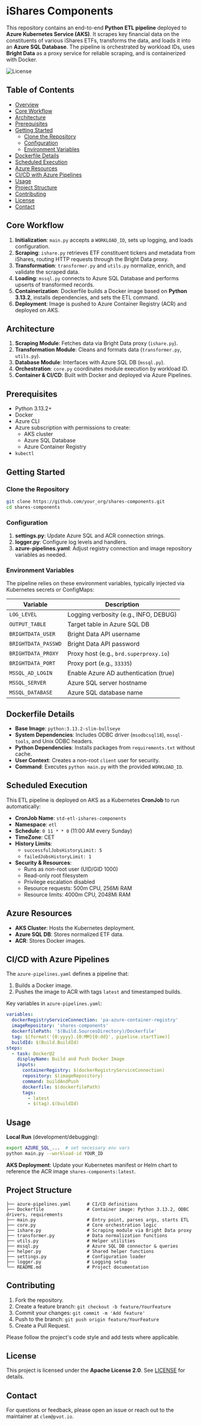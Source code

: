 # iShares Components

This repository contains an end-to-end **Python ETL pipeline** deployed to **Azure Kubernetes Service (AKS)**. It scrapes key financial data on the constituents of various iShares ETFs, transforms the data, and loads it into an **Azure SQL Database**. The pipeline is orchestrated by workload IDs, uses **Bright Data** as a proxy service for reliable scraping, and is containerized with Docker.

 ![License](https://img.shields.io/badge/license-Apache%202.0-blue.svg)

## Table of Contents

- [Overview](#overview)
- [Core Workflow](#core-workflow)
- [Architecture](#architecture)
- [Prerequisites](#prerequisites)
- [Getting Started](#getting-started)
  - [Clone the Repository](#clone-the-repository)
  - [Configuration](#configuration)
  - [Environment Variables](#environment-variables)
- [Dockerfile Details](#dockerfile-details)
- [Scheduled Execution](#scheduled-execution)
- [Azure Resources](#azure-resources)
- [CI/CD with Azure Pipelines](#cicd-with-azure-pipelines)
- [Usage](#usage)
- [Project Structure](#project-structure)
- [Contributing](#contributing)
- [License](#license)
- [Contact](#contact)


## Core Workflow

1. **Initialization**: `main.py` accepts a `WORKLOAD_ID`, sets up logging, and loads configuration.
2. **Scraping**: `ishare.py` retrieves ETF constituent tickers and metadata from iShares, routing HTTP requests through the Bright Data proxy.
3. **Transformation**: `transformer.py` and `utils.py` normalize, enrich, and validate the scraped data.
4. **Loading**: `mssql.py` connects to Azure SQL Database and performs upserts of transformed records.
5. **Containerization**: Dockerfile builds a Docker image based on **Python 3.13.2**, installs dependencies, and sets the ETL command.
6. **Deployment**: Image is pushed to Azure Container Registry (ACR) and deployed on AKS.

## Architecture

1. **Scraping Module**: Fetches data via Bright Data proxy (`ishare.py`).
2. **Transformation Module**: Cleans and formats data (`transformer.py`, `utils.py`).
3. **Database Module**: Interfaces with Azure SQL DB (`mssql.py`).
4. **Orchestration**: `core.py` coordinates module execution by workload ID.
5. **Container & CI/CD**: Built with Docker and deployed via Azure Pipelines.

## Prerequisites

- Python 3.13.2+
- Docker
- Azure CLI
- Azure subscription with permissions to create:
  - AKS cluster
  - Azure SQL Database
  - Azure Container Registry
- `kubectl`

## Getting Started

### Clone the Repository
```bash
git clone https://github.com/your_org/shares-components.git
cd shares-components
```

### Configuration

1. **settings.py**: Update Azure SQL and ACR connection strings.
2. **logger.py**: Configure log levels and handlers.
3. **azure-pipelines.yaml**: Adjust registry connection and image repository variables as needed.

### Environment Variables

The pipeline relies on these environment variables, typically injected via Kubernetes secrets or ConfigMaps:

| Variable             | Description                            |
|----------------------|----------------------------------------|
| `LOG_LEVEL`          | Logging verbosity (e.g., INFO, DEBUG)  |
| `OUTPUT_TABLE`       | Target table in Azure SQL DB          |
| `BRIGHTDATA_USER`    | Bright Data API username              |
| `BRIGHTDATA_PASSWD`  | Bright Data API password              |
| `BRIGHTDATA_PROXY`   | Proxy host (e.g., `brd.superproxy.io`) |
| `BRIGHTDATA_PORT`    | Proxy port (e.g., `33335`)             |
| `MSSQL_AD_LOGIN`     | Enable Azure AD authentication (true)  |
| `MSSQL_SERVER`       | Azure SQL server hostname             |
| `MSSQL_DATABASE`     | Azure SQL database name               |

## Dockerfile Details

- **Base Image**: `python:3.13.2-slim-bullseye`
- **System Dependencies**: Includes ODBC driver (`msodbcsql18`), `mssql-tools`, and Unix ODBC headers.
- **Python Dependencies**: Installs packages from `requirements.txt` without cache.
- **User Context**: Creates a non-root `client` user for security.
- **Command**: Executes `python main.py` with the provided `WORKLOAD_ID`.

## Scheduled Execution

This ETL pipeline is deployed on AKS as a Kubernetes **CronJob** to run automatically:

- **CronJob Name**: `std-etl-ishares-components`
- **Namespace**: `etl`
- **Schedule**: `0 11 * * 0` (11:00 AM every Sunday)
- **TimeZone**: CET
- **History Limits**:
  - `successfulJobsHistoryLimit: 5`
  - `failedJobsHistoryLimit: 1`
- **Security & Resources**:
  - Runs as non-root user (UID/GID 1000)
  - Read-only root filesystem
  - Privilege escalation disabled
  - Resource requests: 500m CPU, 256Mi RAM
  - Resource limits: 4000m CPU, 2048Mi RAM

## Azure Resources

- **AKS Cluster**: Hosts the Kubernetes deployment.
- **Azure SQL DB**: Stores normalized ETF data.
- **ACR**: Stores Docker images.

## CI/CD with Azure Pipelines

The `azure-pipelines.yaml` defines a pipeline that:

1. Builds a Docker image.
2. Pushes the image to ACR with tags `latest` and timestamped builds.

Key variables in `azure-pipelines.yaml`:

```yaml
variables:
  dockerRegistryServiceConnection: 'pa-azure-container-registry'
  imageRepository: 'shares-components'
  dockerfilePath: '$(Build.SourcesDirectory)/Dockerfile'
  tag: $[format('{0:yyyy}.{0:MM}{0:dd}', pipeline.startTime)]
  buildId: $(Build.BuildId)
steps:
  - task: Docker@2
    displayName: Build and Push Docker Image
    inputs:
      containerRegistry: $(dockerRegistryServiceConnection)
      repository: $(imageRepository)
      command: buildAndPush
      dockerfile: $(dockerfilePath)
      tags:
        - latest
        - $(tag).$(buildId)
```

## Usage

**Local Run** (development/debugging):

```bash
export AZURE_SQL_...  # set necessary env vars
python main.py --workload-id YOUR_ID
```

**AKS Deployment**: Update your Kubernetes manifest or Helm chart to reference the ACR image `shares-components:latest`.

## Project Structure

```
├── azure-pipelines.yaml      # CI/CD definitions
├── Dockerfile                # Container image: Python 3.13.2, ODBC drivers, requirements
├── main.py                   # Entry point, parses args, starts ETL
├── core.py                   # Core orchestration logic
├── ishare.py                 # Scraping module via Bright Data proxy
├── transformer.py            # Data normalization functions
├── utils.py                  # Helper utilities
├── mssql.py                  # Azure SQL DB connector & queries
├── helper.py                 # Shared helper functions
├── settings.py               # Configuration loader
├── logger.py                 # Logging setup
└── README.md                 # Project documentation
```

## Contributing

1. Fork the repository.
2. Create a feature branch: `git checkout -b feature/YourFeature`
3. Commit your changes: `git commit -m 'Add feature'`
4. Push to the branch: `git push origin feature/YourFeature`
5. Create a Pull Request.

Please follow the project's code style and add tests where applicable.

## License

This project is licensed under the **Apache License 2.0**. See [LICENSE](LICENSE) for details.

## Contact

For questions or feedback, please open an issue or reach out to the maintainer at `clem@pvot.io`.


